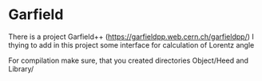 # Garfield
There is a project Garfield++ (https://garfieldpp.web.cern.ch/garfieldpp/)
I thying to add in this project some interface for calculation of Lorentz angle

For compilation make sure, that you created directories Object/Heed and Library/

